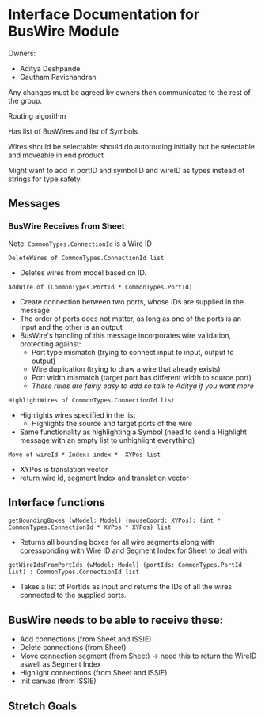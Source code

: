 # Interface Documentation for BusWire Module

Owners:
 - Aditya Deshpande
 - Gautham Ravichandran

Any changes must be agreed by owners then communicated to the rest of the group.

Routing algorithm

Has list of BusWires and list of Symbols

Wires should be selectable: should do autorouting initially but be selectable and moveable in end product

Might want to add in portID and symbolID and wireID as types instead of strings for type safety.




## Messages

### <b> BusWire Receives from Sheet</b>

Note: `CommonTypes.ConnectionId` is a Wire ID

`DeleteWires of CommonTypes.ConnectionId list`
 - Deletes wires from model based on ID.

`AddWire of (CommonTypes.PortId * CommonTypes.PortId)`
 - Create connection between two ports, whose IDs are supplied in the message
 - The order of ports does not matter, as long as one of the ports is an input and the other is an output
 - BusWire's handling of this message incorporates wire validation, protecting against:
   - Port type mismatch (trying to connect input to input, output to output)
   - Wire duplication (trying to draw a wire that already exists)
   - Port width mismatch (target port has different width to source port)
   - <i> These rules are fairly easy to add so talk to Aditya if you want more </i>
 

`HighlightWires of CommonTypes.ConnectionId list`
 - Highlights wires specified in the list
   - Highlights the source and target ports of the wire
 - Same functionality as highlighting a Symbol (need to send a Highlight message with an empty list to unhighlight everything)

`Move of wireId * Index: index *  XYPos list`
 - XYPos is translation vector
 - return wire Id, segment Index and translation vector

## Interface functions

`getBoundingBoxes (wModel: Model) (mouseCoord: XYPos): (int * CommonTypes.ConnectionId * XYPos * XYPos) list`
 - Returns all bounding boxes for all wire segments along with coressponding with Wire ID and Segment Index for Sheet to deal with.

`getWireIdsFromPortIds (wModel: Model) (portIds: CommonTypes.PortId list) : CommonTypes.ConnectionId list`
 - Takes a list of PortIds as input and returns the IDs of all the wires connected to the supplied ports.


## BusWire needs to be able to receive these:
 - Add connections (from Sheet and ISSIE)
 - Delete connections (from Sheet)
 - Move connection segment (from Sheet) -> need this to return the WireID aswell as Segment Index
 - Highlight connections (from Sheet and ISSIE)
 - Init canvas (from ISSIE)

 ## Stretch Goals